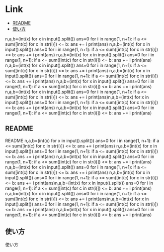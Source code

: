 # Link
- [README](#README)
- [使い方](#使い方)

n,a,b=(int(x) for x in input().split())
ans=0
for i in range(1, n+1):
    if a <= sum([int(c) for c in str(i)]) <= b:
        ans += i
print(ans)
n,a,b=(int(x) for x in input().split())
ans=0
for i in range(1, n+1):
    if a <= sum([int(c) for c in str(i)]) <= b:
        ans += i
print(ans)
n,a,b=(int(x) for x in input().split())
ans=0
for i in range(1, n+1):
    if a <= sum([int(c) for c in str(i)]) <= b:
        ans += i
print(ans)
n,a,b=(int(x) for x in input().split())
ans=0
for i in range(1, n+1):
    if a <= sum([int(c) for c in str(i)]) <= b:
        ans += i
print(ans)
n,a,b=(int(x) for x in input().split())
ans=0
for i in range(1, n+1):
    if a <= sum([int(c) for c in str(i)]) <= b:
        ans += i
print(ans)
n,a,b=(int(x) for x in input().split())
ans=0
for i in range(1, n+1):
    if a <= sum([int(c) for c in str(i)]) <= b:
        ans += i
print(ans)
n,a,b=(int(x) for x in input().split())
ans=0
for i in range(1, n+1):
    if a <= sum([int(c) for c in str(i)]) <= b:
        ans += i
print(ans)n,a,b=(int(x) for x in input().split())
ans=0
for i in range(1, n+1):
    if a <= sum([int(c) for c in str(i)]) <= b:
        ans += i
print(ans)
n,a,b=(int(x) for x in input().split())
ans=0
for i in range(1, n+1):
    if a <= sum([int(c) for c in str(i)]) <= b:
        ans += i
print(ans)
## README

README
n,a,b=(int(x) for x in input().split())
ans=0
for i in range(1, n+1):
    if a <= sum([int(c) for c in str(i)]) <= b:
        ans += i
print(ans)
n,a,b=(int(x) for x in input().split())
ans=0
for i in range(1, n+1):
    if a <= sum([int(c) for c in str(i)]) <= b:
        ans += i
print(ans)
n,a,b=(int(x) for x in input().split())
ans=0
for i in range(1, n+1):
    if a <= sum([int(c) for c in str(i)]) <= b:
        ans += i
print(ans)
n,a,b=(int(x) for x in input().split())
ans=0
for i in range(1, n+1):
    if a <= sum([int(c) for c in str(i)]) <= b:
        ans += i
print(ans)
n,a,b=(int(x) for x in input().split())
ans=0
for i in range(1, n+1):
    if a <= sum([int(c) for c in str(i)]) <= b:
        ans += i
print(ans)n,a,b=(int(x) for x in input().split())
ans=0
for i in range(1, n+1):
    if a <= sum([int(c) for c in str(i)]) <= b:
        ans += i
print(ans)
n,a,b=(int(x) for x in input().split())
ans=0
for i in range(1, n+1):
    if a <= sum([int(c) for c in str(i)]) <= b:
        ans += i
print(ans)n,a,b=(int(x) for x in input().split())
ans=0
for i in range(1, n+1):
    if a <= sum([int(c) for c in str(i)]) <= b:
        ans += i
print(ans)
n,a,b=(int(x) for x in input().split())
ans=0
for i in range(1, n+1):
    if a <= sum([int(c) for c in str(i)]) <= b:
        ans += i
print(ans)

## 使い方

使い方
